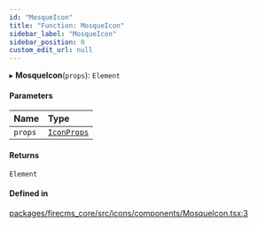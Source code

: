 ```yaml
---
id: "MosqueIcon"
title: "Function: MosqueIcon"
sidebar_label: "MosqueIcon"
sidebar_position: 0
custom_edit_url: null
---
```


▸ **MosqueIcon**(`props`): `Element`

#### Parameters

| Name | Type |
| :------ | :------ |
| `props` | [`IconProps`](../types/IconProps.md) |

#### Returns

`Element`

#### Defined in

[packages/firecms_core/src/icons/components/MosqueIcon.tsx:3](https://github.com/FireCMSco/firecms/blob/d45f3739/packages/firecms_core/src/icons/components/MosqueIcon.tsx#L3)
